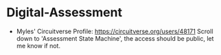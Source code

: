 # Digital-Assessment

- Myles' Circuitverse Profile: https://circuitverse.org/users/48171
  Scroll down to 'Assessment State Machine', the access should be public, let me know if not.
 
 
